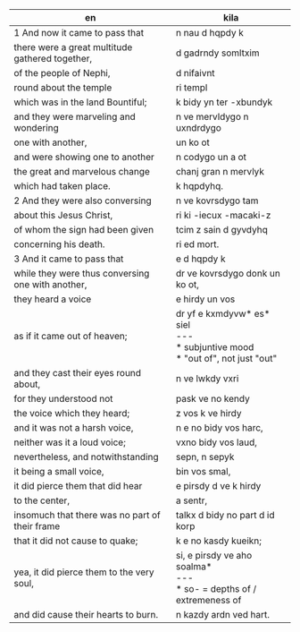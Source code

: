 en | kila
--- | ---
1 And now it came to pass that | n nau d hqpdy k
there were a great multitude gathered together,| d gadrndy somltxim
of the people of Nephi, | d nifaivnt
round about the temple | ri templ
which was in the land Bountiful; | k bidy yn ter -xbundyk
and they were marveling and wondering | n ve mervldygo n uxndrdygo
one with another,| un ko ot
and were showing one to another | n codygo un a ot
the great and marvelous change | chanj gran n mervlyk
which had taken place. | k hqpdyhq.
2 And they were also conversing | n ve kovrsdygo tam
about this Jesus Christ, | ri ki -iecux -macaki-z
of whom the sign had been given | tcim z sain d gyvdyhq
concerning his death. | ri ed mort.
3 And it came to pass that | e d hqpdy k
while they were thus conversing one with another, | dr ve kovrsdygo donk un ko ot,
they heard a voice | e hirdy un vos
as if it came out of heaven; | dr yf e kxmdyvw\* es\* siel<br>---<br>\* subjuntive mood<br>\* "out of", not just "out" 
and they cast their eyes round about, | n ve lwkdy vxri
for they understood not | pask ve no kendy
the voice which they heard; | z vos k ve hirdy
and it was not a harsh voice, | n e no bidy vos harc,
neither was it a loud voice; | vxno bidy vos laud,
nevertheless, and notwithstanding | sepn, n sepyk
it being a small voice, | bin vos smal,
it did pierce them that did hear | e pirsdy d ve k hirdy
to the center, | a sentr,
insomuch that there was no part of their frame | talkx d bidy no part d id korp
that it did not cause to quake; | k e no kasdy kueikn;
yea, it did pierce them to the very soul,| si, e pirsdy ve aho soalma\*<br>---<br>\* so- = depths of / extremeness of
and did cause their hearts to burn. | n kazdy ardn ved hart.
